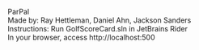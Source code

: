ParPal \
Made by: Ray Hettleman, Daniel Ahn, Jackson Sanders \
Instructions:
Run GolfScoreCard.sln in JetBrains Rider \
In your browser, access http://localhost:500 